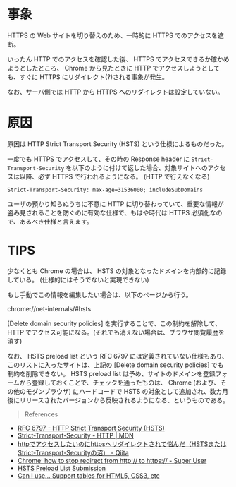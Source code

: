 # 事象

HTTPS の Web サイトを切り替えのため、一時的に HTTPS でのアクセスを遮断。

いったん HTTP でのアクセスを確認した後、 HTTPS でアクセスできるか確かめようとしたところ、 Chrome から見たときに HTTP でアクセスしようとしても、すぐに HTTPS にリダイレクト(?)される事象が発生。

なお、サーバ側では HTTP から HTTPS へのリダイレクトは設定していない。


# 原因

原因は HTTP Strict Transport Security (HSTS) という仕様によるものだった。

一度でも HTTPS でアクセスして、その時の Response header に `Strict-Transport-Security` を以下のように付けて返した場合、対象サイトへのアクセスは以降、必ず HTTPS で行われるようになる。 (HTTP で行えなくなる)

```
Strict-Transport-Security: max-age=31536000; includeSubDomains
```

ユーザの預かり知らぬうちに不意に HTTP に切り替わっていて、重要な情報が盗み見されることを防ぐのに有効な仕様で、もはや時代は HTTPS 必須化なので、あるべき仕様と言えます。


# TIPS

少なくとも Chrome の場合は、 HSTS の対象となったドメインを内部的に記録している。 (仕様的にはそうでないと実現できない)

もし手動でこの情報を編集したい場合は、以下のページから行う。

chrome://net-internals/#hsts

[Delete domain security policies] を実行することで、この制約を解除して、 HTTP でアクセス可能になる。(それでも消えない場合は、ブラウザ閲覧履歴を消す)

なお、 HSTS preload list という RFC 6797 には定義されていない仕様もあり、このリストに入ったサイトは、上記の [Delete domain security policies] でも制約を削除できない。
HSTS preload list は予め、サイトのドメインを登録フォームから登録しておくことで、チェックを通ったものは、 Chrome (および、その他のモダンブラウザ) にハードコードで HSTS の対象として追加され、数カ月後にリリースされたバージョンから反映されるようになる、というものである。

> References

- [RFC 6797 - HTTP Strict Transport Security (HSTS)](https://tools.ietf.org/html/rfc6797)
- [Strict-Transport-Security - HTTP | MDN](https://developer.mozilla.org/en-US/docs/Web/HTTP/Headers/Strict-Transport-Security)
- [httpでアクセスしたいのにhttpsへリダイレクトされて悩んだ（HSTSまたはStrict-Transport-Securityの沼） - Qiita](https://qiita.com/tmasu/items/14632bf45cf05b90d0c9)
- [Chrome: how to stop redirect from http:// to https:// - Super User](https://superuser.com/questions/565409/)
- [HSTS Preload List Submission](https://hstspreload.org/)
- [Can I use... Support tables for HTML5, CSS3, etc](https://caniuse.com/#feat=stricttransportsecurity)
